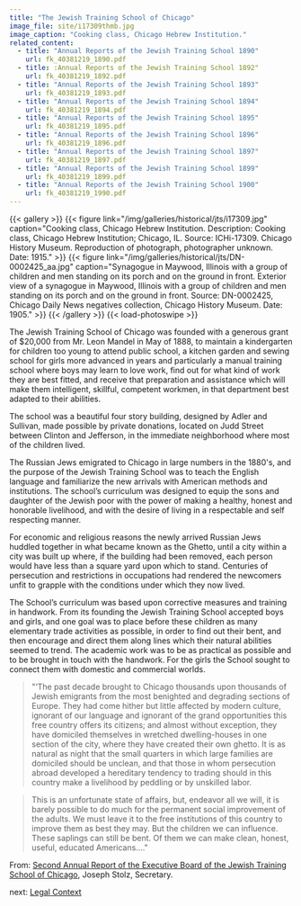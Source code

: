 ```yaml
---
title: "The Jewish Training School of Chicago"
image_file: site/i17309thmb.jpg
image_caption: "Cooking class, Chicago Hebrew Institution."
related_content:
  - title: "Annual Reports of the Jewish Training School 1890"
    url: fk_40381219_1890.pdf
  - title: :Annual Reports of the Jewish Training School 1892"
    url: fk_40381219_1892.pdf
  - title: "Annual Reports of the Jewish Training School 1893"
    url: fk_40381219_1893.pdf
  - title: "Annual Reports of the Jewish Training School 1894"
    url: fk_40381219_1894.pdf
  - title: "Annual Reports of the Jewish Training School 1895"
    url: fk_40381219_1895.pdf
  - title: "Annual Reports of the Jewish Training School 1896"
    url: fk_40381219_1896.pdf
  - title: "Annual Reports of the Jewish Training School 1897"
    url: fk_40381219_1897.pdf
  - title: "Annual Reports of the Jewish Training School 1899"
    url: fk_40381219_1899.pdf
  - title: "Annual Reports of the Jewish Training School 1900"
    url: fk_40381219_1990.pdf
---
```

{{< gallery >}}
  {{< figure link="/img/galleries/historical/jts/i17309.jpg" caption="Cooking class, Chicago Hebrew Institution. Description: Cooking class, Chicago Hebrew Institution; Chicago, IL. Source: ICHi-17309. Chicago History Museum. Reproduction of photograph, photographer unknown. Date: 1915." >}}
  {{< figure link="/img/galleries/historical/jts/DN-0002425_aa.jpg" caption="Synagogue in Maywood, Illinois with a group of children and men standing on its porch and on the ground in front. Exterior view of a synagogue in Maywood, Illinois with a group of children and men standing on its porch and on the ground in front. Source: DN-0002425, Chicago Daily News negatives collection, Chicago History Museum. Date: 1905." >}}
{{< /gallery >}} {{< load-photoswipe >}}

The Jewish Training School of Chicago was founded with a generous grant of $20,000 from Mr. Leon Mandel in May of 1888, to maintain a kindergarten for children too young to attend public school, a kitchen garden and sewing school for girls more advanced in years and particularly a manual training school where boys may learn to love work, find out for what kind of work they are best fitted, and receive that preparation and assistance which will make them intelligent, skillful, competent workmen, in that department best adapted to their abilities.

The school was a beautiful four story building, designed by Adler and Sullivan, made possible by private donations, located on Judd Street between Clinton and Jefferson, in the immediate neighborhood where most of the children lived.

The Russian Jews emigrated to Chicago in large numbers in the 1880's, and the purpose of the Jewish Training School was to teach the English language and familiarize the new arrivals with American methods and institutions. The school’s curriculum was designed to equip the sons and daughter of the Jewish poor with the power of making a healthy, honest and honorable livelihood, and with the desire of living in a respectable and self respecting manner.

For economic and religious reasons the newly arrived Russian Jews huddled together in what became known as the Ghetto, until a city within a city was built up where, if the building had been removed, each person would have less than a square yard upon which to stand. Centuries of persecution and restrictions in occupations had rendered the newcomers unfit to grapple with the conditions under which they now lived.

The School’s curriculum was based upon corrective measures and training in handwork. From its founding the Jewish Training School accepted boys and girls, and one goal was to place before these children as many elementary trade activities as possible, in order to find out their bent, and then encourage and direct them along lines which their natural abilities seemed to trend. The academic work was to be as practical as possible and to be brought in touch with the handwork. For the girls the School sought to connect them with domestic and commercial worlds.

>"‘The past decade brought to Chicago thousands upon thousands of Jewish emigrants from the most benighted and degrading sections of Europe. They had come hither but little affected by modern culture, ignorant of our language and ignorant of the grand opportunities this free country offers its citizens; and almost without exception, they have domiciled themselves in wretched dwelling-houses in one section of the city, where they have created their own ghetto. It is as natural as night that the small quarters in which large families are domiciled should be unclean, and that those in whom persecution abroad developed a hereditary tendency to trading should in this country make a livelihood by peddling or by unskilled labor.

>This is an unfortunate state of affairs, but, endeavor all we will, it is barely possible to do much for the permanent social improvement of the adults. We must leave it to the free institutions of this country to improve them as best they may. But the children we can influence. These saplings can still be bent. Of them we can make clean, honest, useful, educated Americans...."

From: [Second Annual Report of the Executive Board of the Jewish Training School of Chicago](/historical/jts/#), Joseph Stolz, Secretary.

next:  [Legal Context](/legal/law/)
